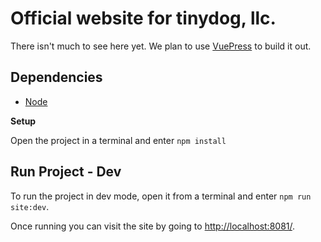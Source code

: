 # Official website for tinydog, llc.

There isn't much to see here yet. We plan to use [VuePress](https://vuepress.vuejs.org/) to build it out.

## Dependencies

* [Node](https://nodejs.org/)

**Setup**

Open the project in a terminal and enter ```npm install```

## Run Project - Dev

To run the project in dev mode, open it from a terminal and enter ```npm run site:dev```.

Once running you can visit the site by going to [http://localhost:8081/](http://localhost:8081/).
